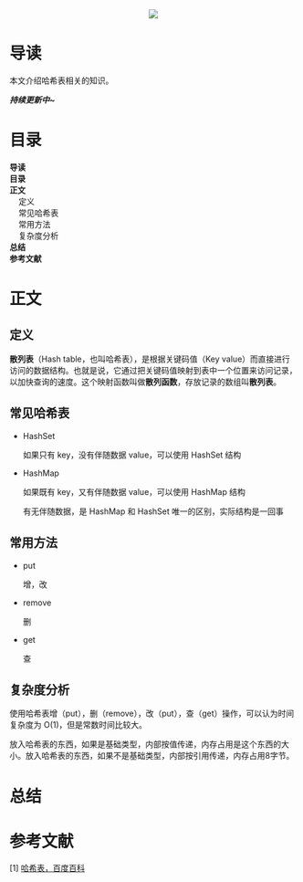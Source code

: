 <div align="center"><img src="https://gitee.com/struggle3014/picBed/raw/master/name_code.png"></div>

# 导读

本文介绍哈希表相关的知识。

***持续更新中~***



# 目录

<nav>
<a href='#导读' style='text-decoration:none;font-weight:bolder'>导读</a><br/>
<a href='#目录' style='text-decoration:none;font-weight:bolder'>目录</a><br/>
<a href='#正文' style='text-decoration:none;font-weight:bolder'>正文</a><br/>
&nbsp;&nbsp;&nbsp;&nbsp;<a href='#定义' style='text-decoration:none;${border-style}'>定义</a><br/>
&nbsp;&nbsp;&nbsp;&nbsp;<a href='#常见哈希表' style='text-decoration:none;${border-style}'>常见哈希表</a><br/>
&nbsp;&nbsp;&nbsp;&nbsp;<a href='#常用方法' style='text-decoration:none;${border-style}'>常用方法</a><br/>
&nbsp;&nbsp;&nbsp;&nbsp;<a href='#复杂度分析' style='text-decoration:none;${border-style}'>复杂度分析</a><br/>
<a href='#总结' style='text-decoration:none;font-weight:bolder'>总结</a><br/>
<a href='#参考文献' style='text-decoration:none;font-weight:bolder'>参考文献</a><br/>
</nav>

# 正文

## 定义

**散列表**（Hash table，也叫哈希表），是根据关键码值（Key value）而直接进行访问的数据结构。也就是说，它通过把关键码值映射到表中一个位置来访问记录，以加快查询的速度。这个映射函数叫做**散列函数**，存放记录的数组叫**散列表**。



## 常见哈希表

* HashSet

  如果只有 key，没有伴随数据 value，可以使用 HashSet 结构

* HashMap

  如果既有 key，又有伴随数据 value，可以使用 HashMap 结构

  有无伴随数据，是 HashMap 和 HashSet 唯一的区别，实际结构是一回事



## 常用方法

* put

  增，改

* remove

  删

* get

  查



## 复杂度分析

使用哈希表增（put），删（remove），改（put），查（get）操作，可以认为时间复杂度为 O(1)，但是常数时间比较大。

放入哈希表的东西，如果是基础类型，内部按值传递，内存占用是这个东西的大小。放入哈希表的东西，如果不是基础类型，内部按引用传递，内存占用8字节。



# 总结



# 参考文献

[1] [哈希表，百度百科](https://baike.baidu.com/item/哈希表)